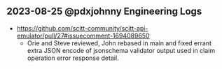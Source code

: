 ## 2023-08-25 @pdxjohnny Engineering Logs

- https://github.com/scitt-community/scitt-api-emulator/pull/27#issuecomment-1694089650
  - Orie and Steve reviewed, John rebased in main and fixed errant extra JSON encode of jsonschema validator output used in claim operation error response detail.